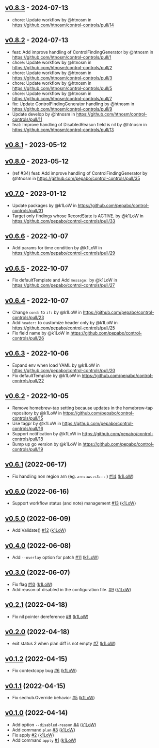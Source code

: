 ## [v0.8.3](https://github.com/htnosm/control-controls/compare/v0.8.2...v0.8.3) - 2024-07-13
- chore: Update workflow by @htnosm in https://github.com/htnosm/control-controls/pull/14

## [v0.8.2](https://github.com/htnosm/control-controls/compare/v0.8.1...v0.8.2) - 2024-07-13
- feat: Add improve handling of ControlFindingGenerator by @htnosm in https://github.com/htnosm/control-controls/pull/1
- chore: Update workflow by @htnosm in https://github.com/htnosm/control-controls/pull/2
- chore: Update workflow by @htnosm in https://github.com/htnosm/control-controls/pull/3
- chore: Update workflow by @htnosm in https://github.com/htnosm/control-controls/pull/5
- chore: Update workflow by @htnosm in https://github.com/htnosm/control-controls/pull/7
- fix: Update ControlFindingGenerator handling by @htnosm in https://github.com/htnosm/control-controls/pull/9
- Update develop by @htnosm in https://github.com/htnosm/control-controls/pull/11
- feat: Improve handling of DisabledReason field is nil by @htnosm in https://github.com/htnosm/control-controls/pull/13

## [v0.8.1](https://github.com/pepabo/control-controls/compare/v0.8.0...v0.8.1) - 2023-05-12

## [v0.8.0](https://github.com/pepabo/control-controls/compare/v0.7.0...v0.8.0) - 2023-05-12
- (ref #34) feat: Add improve handling of ControlFindingGenerator by @htnosm in https://github.com/pepabo/control-controls/pull/35

## [v0.7.0](https://github.com/pepabo/control-controls/compare/v0.6.6...v0.7.0) - 2023-01-12
- Update packages by @k1LoW in https://github.com/pepabo/control-controls/pull/31
- Target only findings whose RecordState is ACTIVE. by @k1LoW in https://github.com/pepabo/control-controls/pull/33

## [v0.6.6](https://github.com/pepabo/control-controls/compare/v0.6.5...v0.6.6) - 2022-10-07
- Add params for time condition by @k1LoW in https://github.com/pepabo/control-controls/pull/29

## [v0.6.5](https://github.com/pepabo/control-controls/compare/v0.6.4...v0.6.5) - 2022-10-07
- Fix defaultTemplate and Add `message:` by @k1LoW in https://github.com/pepabo/control-controls/pull/27

## [v0.6.4](https://github.com/pepabo/control-controls/compare/v0.6.3...v0.6.4) - 2022-10-07
- Change `cond:` to `if:` by @k1LoW in https://github.com/pepabo/control-controls/pull/23
- Add `header:` to customize header only by @k1LoW in https://github.com/pepabo/control-controls/pull/25
- Fix field name by @k1LoW in https://github.com/pepabo/control-controls/pull/26

## [v0.6.3](https://github.com/pepabo/control-controls/compare/v0.6.2...v0.6.3) - 2022-10-06
- Expand env when load YAML by @k1LoW in https://github.com/pepabo/control-controls/pull/20
- Fix defaultTemplate by @k1LoW in https://github.com/pepabo/control-controls/pull/22

## [v0.6.2](https://github.com/pepabo/control-controls/compare/v0.6.1...v0.6.2) - 2022-10-05
- Remove homebrew-tap setting because updates in the homebrew-tap repository by @k1LoW in https://github.com/pepabo/control-controls/pull/15
- Use tagpr by @k1LoW in https://github.com/pepabo/control-controls/pull/16
- Support notification by @k1LoW in https://github.com/pepabo/control-controls/pull/18
- Bump up go version by @k1LoW in https://github.com/pepabo/control-controls/pull/19

## [v0.6.1](https://github.com/pepabo/control-controls/compare/v0.6.0...v0.6.1) (2022-06-17)

* Fix handling non region arn (eg. `arn:aws:s3:::` ) [#14](https://github.com/pepabo/control-controls/pull/14) ([k1LoW](https://github.com/k1LoW))

## [v0.6.0](https://github.com/pepabo/control-controls/compare/v0.5.0...v0.6.0) (2022-06-16)

* Support workflow status (and note) management [#13](https://github.com/pepabo/control-controls/pull/13) ([k1LoW](https://github.com/k1LoW))

## [v0.5.0](https://github.com/pepabo/control-controls/compare/v0.4.0...v0.5.0) (2022-06-09)

* Add Validate() [#12](https://github.com/pepabo/control-controls/pull/12) ([k1LoW](https://github.com/k1LoW))

## [v0.4.0](https://github.com/pepabo/control-controls/compare/v0.3.0...v0.4.0) (2022-06-08)

* Add `--overlay` option for patch [#11](https://github.com/pepabo/control-controls/pull/11) ([k1LoW](https://github.com/k1LoW))

## [v0.3.0](https://github.com/pepabo/control-controls/compare/v0.2.1...v0.3.0) (2022-06-07)

* Fix flag [#10](https://github.com/pepabo/control-controls/pull/10) ([k1LoW](https://github.com/k1LoW))
* Add reason of disabled in the configuration file. [#9](https://github.com/pepabo/control-controls/pull/9) ([k1LoW](https://github.com/k1LoW))

## [v0.2.1](https://github.com/pepabo/control-controls/compare/v0.2.0...v0.2.1) (2022-04-18)

* Fix nil pointer dereference [#8](https://github.com/pepabo/control-controls/pull/8) ([k1LoW](https://github.com/k1LoW))

## [v0.2.0](https://github.com/pepabo/control-controls/compare/v0.1.2...v0.2.0) (2022-04-18)

* exit status 2 when plan diff is not empty [#7](https://github.com/pepabo/control-controls/pull/7) ([k1LoW](https://github.com/k1LoW))

## [v0.1.2](https://github.com/pepabo/control-controls/compare/v0.1.1...v0.1.2) (2022-04-15)

* Fix contextcopy bug [#6](https://github.com/pepabo/control-controls/pull/6) ([k1LoW](https://github.com/k1LoW))

## [v0.1.1](https://github.com/pepabo/control-controls/compare/v0.1.0...v0.1.1) (2022-04-15)

* Fix sechub.Override behavior [#5](https://github.com/pepabo/control-controls/pull/5) ([k1LoW](https://github.com/k1LoW))

## [v0.1.0](https://github.com/pepabo/control-controls/compare/60006830255c...v0.1.0) (2022-04-14)

* Add option `--disabled-reason` [#4](https://github.com/pepabo/control-controls/pull/4) ([k1LoW](https://github.com/k1LoW))
* Add command `plan` [#3](https://github.com/pepabo/control-controls/pull/3) ([k1LoW](https://github.com/k1LoW))
* Fix apply [#2](https://github.com/pepabo/control-controls/pull/2) ([k1LoW](https://github.com/k1LoW))
* Add command `apply` [#1](https://github.com/pepabo/control-controls/pull/1) ([k1LoW](https://github.com/k1LoW))
